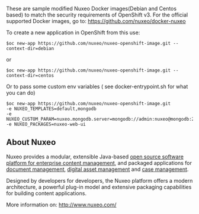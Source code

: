 These are sample modified Nuxeo Docker images(Debian and Centos based) to match the security requirements of OpenShift v3.
For the official supported Docker images, go to: https://github.com/nuxeo/docker-nuxeo

To create a new application in OpenShift from this use:
```
$oc new-app https://github.com/nuxeo/nuxeo-openshift-image.git --context-dir=debian 
``` 
or

```
$oc new-app https://github.com/nuxeo/nuxeo-openshift-image.git --context-dir=centos
```

Or to pass some custom env variables ( see docker-entrypoint.sh for what you can do) 
```
$oc new-app https://github.com/nuxeo/nuxeo-openshift-image.git  
-e NUXEO_TEMPLATES=default,mongodb
-e NUXEO_CUSTOM_PARAM=nuxeo.mongodb.server=mongodb://admin:nuxeo@mongodb:27017
-e NUXEO_PACKAGES=nuxeo-web-ui
```

## About Nuxeo

Nuxeo provides a modular, extensible Java-based
[open source software platform for enterprise content management](http://www.nuxeo.com/en/products/ep),
and packaged applications for [document management](http://www.nuxeo.com/en/products/document-management),
[digital asset management](http://www.nuxeo.com/en/products/dam) and
[case management](http://www.nuxeo.com/en/products/case-management).

Designed by developers for developers, the Nuxeo platform offers a modern
architecture, a powerful plug-in model and extensive packaging
capabilities for building content applications.

More information on: <http://www.nuxeo.com/>
